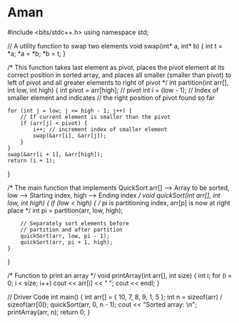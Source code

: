 # Aman
#include <bits/stdc++.h>
using namespace std;
  
// A utility function to swap two elements
void swap(int* a, int* b)
{
    int t = *a;
    *a = *b;
    *b = t;
}
  
/* This function takes last element as pivot, places
the pivot element at its correct position in sorted
array, and places all smaller (smaller than pivot)
to left of pivot and all greater elements to right
of pivot */
int partition(int arr[], int low, int high)
{
    int pivot = arr[high]; // pivot
    int i
        = (low
           - 1); // Index of smaller element and indicates
                 // the right position of pivot found so far
  
    for (int j = low; j <= high - 1; j++) {
        // If current element is smaller than the pivot
        if (arr[j] < pivot) {
            i++; // increment index of smaller element
            swap(&arr[i], &arr[j]);
        }
    }
    swap(&arr[i + 1], &arr[high]);
    return (i + 1);
}
  
/* The main function that implements QuickSort
arr[] --> Array to be sorted,
low --> Starting index,
high --> Ending index */
void quickSort(int arr[], int low, int high)
{
    if (low < high) {
        /* pi is partitioning index, arr[p] is now
        at right place */
        int pi = partition(arr, low, high);
  
        // Separately sort elements before
        // partition and after partition
        quickSort(arr, low, pi - 1);
        quickSort(arr, pi + 1, high);
    }
}
  
/* Function to print an array */
void printArray(int arr[], int size)
{
    int i;
    for (i = 0; i < size; i++)
        cout << arr[i] << " ";
    cout << endl;
}
  
// Driver Code
int main()
{
    int arr[] = { 10, 7, 8, 9, 1, 5 };
    int n = sizeof(arr) / sizeof(arr[0]);
    quickSort(arr, 0, n - 1);
    cout << "Sorted array: \n";
    printArray(arr, n);
    return 0;
}
  
